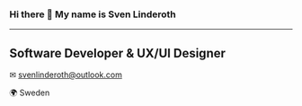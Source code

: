 ### Hi there 👋 My name is Sven Linderoth 
------------------------------------------
Software Developer & UX/UI Designer
------------------------------------------
✉ svenlinderoth@outlook.com

🌍 Sweden

<!--
**SvenLinderoth/SvenLinderoth** is a ✨ _special_ ✨ repository because its `README.md` (this file) appears on your GitHub profile.

Here are some ideas to get you started:

- 🔭 I’m currently working on ...
- 🌱 I’m currently learning ...
- 👯 I’m looking to collaborate on ...
- 🤔 I’m looking for help with ...
- 💬 Ask me about ...
- 📫 How to reach me: ...
- 😄 Pronouns: ...
- ⚡ Fun fact: ...
-->

